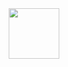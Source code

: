 <div id="header" align="center">
  <img src="https://media.giphy.com/media/M9gbBd9nbDrOTu1Mqx/giphy.gif" width="100"/>
</div>
<https://img.shields.io/badge/Discord-%235865F2.svg?style=for-the-badge&logo=discord&logoColor=white>
